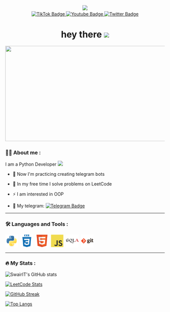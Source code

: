 <div id="header" align="center">
  <img src="https://media2.giphy.com/media/v1.Y2lkPTc5MGI3NjExY2xpeTh6N3o4ZG5lNGh6MzZjN21hOHJtbno3NnpxdXZ1dWU5MDVlZSZlcD12MV9pbnRlcm5hbF9naWZfYnlfaWQmY3Q9Zw/A5yOQJ3X3y0Xyd476S/giphy.gif" width="100"/>

  <div id="badges">
    <a href="your-link-URL">
      <img src="https://img.shields.io/badge/TikTok-black?style=for-the-badge&logo=tiktok&logoColor=white" alt="TikTok Badge"/>
    </a>
    <a href="your-youtube-URL">
      <img src="https://img.shields.io/badge/YouTube-red?style=for-the-badge&logo=youtube&logoColor=white" alt="Youtube Badge"/>
    </a>
    <a href="your-twitter-URL">
      <img src="https://img.shields.io/badge/Telegram-blue?style=for-the-badge&logo=telegram&logoColor=white" alt="Twitter Badge"/>
    </a>
  </div>

  <!-- <img src="https://komarev.com/ghpvc/?username=SwairIT&style=flat-square&color=blue" alt="my_views"/>  -->
  <h1>
    hey there
    <img src="https://media4.giphy.com/media/v1.Y2lkPTc5MGI3NjExM2Npd3VvN2w2ZzBpNWJraTFydnFxdXh3c2N4amFrZXNteWZmZ3FkcyZlcD12MV9pbnRlcm5hbF9naWZfYnlfaWQmY3Q9cw/hvRJCLFzcasrR4ia7z/giphy.gif" width="30px"/>
  </h1>
</div> 

<div align="center">
  <img src="https://camo.githubusercontent.com/bba94f7161956195d6b83ff1a0ef53d1414bce8dfbecca7682e0d95152c4c318/68747470733a2f2f6d65646961302e67697068792e636f6d2f6d656469612f76312e59326c6b505463354d4749334e6a4578626d6c6f4e47356a647a686961446c784d545231656a5a326232457863544268614739306447557a6254686d6547466c4e5759785a435a6c634431324d563970626e526c636d35686246396e61575a66596e6c666157516d593351395a772f636f7851484b415347363048724874766b742f67697068792e676966" width="600" height="300"/>
</div>

### :woman_technologist: About me :

I am a Python Developer <img src="https://media.giphy.com/media/WUlplcMpOCEmTGBtBW/giphy.gif" width="30">

- :telescope: Now I'm practicing creating telegram bots

- :seedling: In my free time I solve problems on LeetCode

- :zap: I am interested in OOP

- :iphone: My telegram: [![Telegram Badge](https://img.shields.io/badge/Telegram-blue?style=for-the-badge&logo=telegram&logoColor=white)](https://t.me/HiL1ne)

---

### :hammer_and_wrench: Languages and Tools :

<div>
  <img src="https://github.com/devicons/devicon/blob/master/icons/python/python-original.svg"  title="Python" alt="Python" width="40" height="40"/>&nbsp;
  <img src="https://github.com/devicons/devicon/blob/master/icons/css3/css3-plain-wordmark.svg"  title="CSS3" alt="CSS" width="40" height="40"/>&nbsp;
  <img src="https://github.com/devicons/devicon/blob/master/icons/html5/html5-original.svg" title="HTML5" alt="HTML" width="40" height="40"/>&nbsp;
  <img src="https://github.com/devicons/devicon/blob/master/icons/javascript/javascript-original.svg" title="JavaScript" alt="JavaScript" width="40" height="40"/>&nbsp;
  <img src="https://github.com/devicons/devicon/blob/master/icons/sqlalchemy/sqlalchemy-original.svg" title="Sqlalchemy"  alt="Sqlalchemy" width="40" height="40"/>&nbsp;
  <img src="https://github.com/devicons/devicon/blob/master/icons/git/git-original-wordmark.svg" title="Git" **alt="Git" width="40" height="40"/>
</div>

---

### :fire: My Stats :

![SwairIT's GitHub stats](https://github-readme-stats.vercel.app/api?username=SwairIT&show_icons=true&theme=radical)

[![LeetCode Stats](https://leetcard.jacoblin.cool/SwairIT?theme=dark&ext=heatmap)](https://leetcode.com/u/SwairIT/)

[![GitHub Streak](http://github-readme-streak-stats.herokuapp.com?user=SwairIT&theme=dark&background=000000)](https://git.io/streak-stats)

[![Top Langs](https://github-readme-stats.vercel.app/api/top-langs/?username=SwairIT&layout=compact&theme=vision-friendly-dark)](https://github.com/anuraghazra/github-readme-stats)
